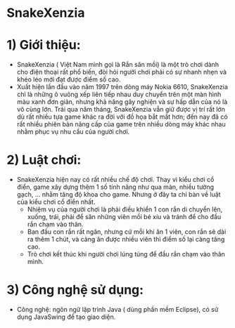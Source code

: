 # SnakeXenzia
# 1) Giới thiệu:
- SnakeXenzia ( Việt Nam mình gọi là Rắn săn mồi) là một trò chơi dành cho điện thoại rất phổ biến, đòi hỏi người chơi phải có sự nhanh nhẹn và khéo léo mới đạt được điểm số cao.
- Xuất hiện lần đầu vào năm 1997 trên dòng máy Nokia 6610, SnakeXenzia chỉ là những ô vuông xếp liên tiếp nhau duy chuyển trên một màn hình màu xanh đơn giản, nhưng khả năng gây nghiện và sự hấp dẫn của nó là vô cùng lớn. Trải qua năm tháng, SnakeXenzia vẫn giữ được vị trí rất lớn dù rất nhiều tựa game khác ra đời với đồ họa bắt mắt hơn; đến nay đã có rất nhiều phiên bản nâng cấp của game trên nhiều dòng máy khác nhau nhằm phục vụ nhu cầu của người chơi.
# 2) Luật chơi:
- SnakeXenzia hiện nay có rất nhiều chế độ chơi. Thay vì kiểu chơi cổ điển, game xây dựng thêm 1 số tính năng như qua màn, nhiều tường gạch, ... nhằm tăng độ khoa cho game. Nhưng ở đây ta chỉ bàn về luật của kiểu chơi cổ điển nhất.
  + Nhiệm vụ của người chơi là phải điều khiển 1 con rắn di chuyển lên, xuống, trái, phải để săn những viên mồi bé xíu và tránh để cho đầu rắn chạm vào thân.
  + Ban đầu con rắn rất ngăn, nhưng cứ mỗi khi ăn 1 viên, con rắn sẽ dài ra thêm 1 chút, và càng ăn được nhiều viên thì điểm số lại càng tăng cao.
  + Trò chơi kết thúc khi người chơi lúng túng để đầu rắn chạm vào thân mình.
# 3) Công nghệ sử dụng:
- Công nghệ: ngôn ngữ lập trình Java ( dùng phần mềm Eclipse), có sử dụng JavaSwing để tạo giao diện.
